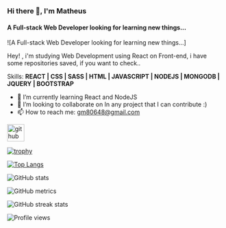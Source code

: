 ### Hi there 👋, I'm **Matheus**
#### A Full-stack Web Developer looking for learning new things...
![A Full-stack Web Developer looking for learning new things...]

Hey! , i'm studying Web Development using React on Front-end, i have some repositories saved, if you want to check..

Skills: **REACT | CSS | SASS | HTML | JAVASCRIPT | NODEJS | MONGODB | JQUERY | BOOTSTRAP**

- 🌱 I’m currently learning React and NodeJS 
- 👯 I’m looking to collaborate on In any project that I can contribute :) 
- 📫 How to reach me: gm80648@gmail.com 


[<img src='https://cdn.jsdelivr.net/npm/simple-icons@3.0.1/icons/github.svg' alt='github' height='40'>](https://github.com/cfznn)  

[![trophy](https://github-profile-trophy.vercel.app/?username=cfznn)](https://github.com/ryo-ma/github-profile-trophy)

[![Top Langs](https://github-readme-stats.vercel.app/api/top-langs/?username=cfznn)](https://github.com/anuraghazra/github-readme-stats)

![GitHub stats](https://github-readme-stats.vercel.app/api?username=cfznn&show_icons=true&count_private=true)  

![GitHub metrics](https://metrics.lecoq.io/cfznn)  

![GitHub streak stats](https://github-readme-streak-stats.herokuapp.com/?user=cfznn)  

![Profile views](https://gpvc.arturio.dev/cfznn)  
